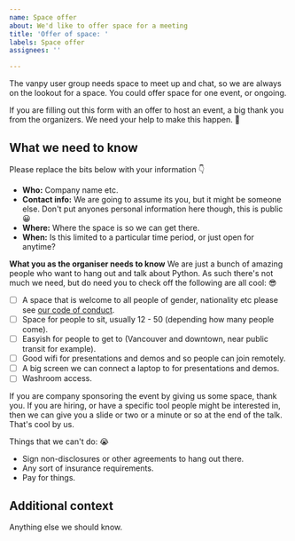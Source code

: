 ```yaml
---
name: Space offer
about: We'd like to offer space for a meeting
title: 'Offer of space: '
labels: Space offer
assignees: ''

---
```


The vanpy user group needs space to meet up and chat, so we are always on the lookout for a space. You could offer space for one event, or ongoing.

If you are filling out this form with an offer to host an event, a big thank you from the organizers. We need your help to make this happen. 🙇

## What we need to know
Please replace the bits below with your information 👇

* **Who:** Company name etc.
* **Contact info:** We are going to assume its you, but it might be someone else. Don't put anyones personal information here though, this is public 😀
* **Where:** Where the space is so we can get there.
* **When:** Is this limited to a particular time period, or just open for anytime?

**What you as the organiser needs to know**
We are just a bunch of amazing people who want to hang out and talk about Python. As such there's not much we need, but do need you to check off the following are all cool: 😎

* [ ] A space that is welcome to all people of gender, nationality etc please see [our code of conduct](https://github.com/vancouver/vanpy/blob/master/code_of_conduct.md).
* [ ] Space for people to sit, usually 12 - 50 (depending how many people come).
* [ ] Easyish for people to get to (Vancouver and downtown, near public transit for example).
* [ ] Good wifi for presentations and demos and so people can join remotely.
* [ ] A big screen we can connect a laptop to for presentations and demos.
* [ ] Washroom access.

If you are company sponsoring the event by giving us some space, thank you. If you are hiring, or have a specific tool people might be interested in, then we can give you a slide or two or a minute or so at the end of the talk. That's cool by us.

Things that we can't do: 😭
* Sign non-disclosures or other agreements to hang out there.
* Any sort of insurance requirements.
* Pay for things.

## Additional context
Anything else we should know.
